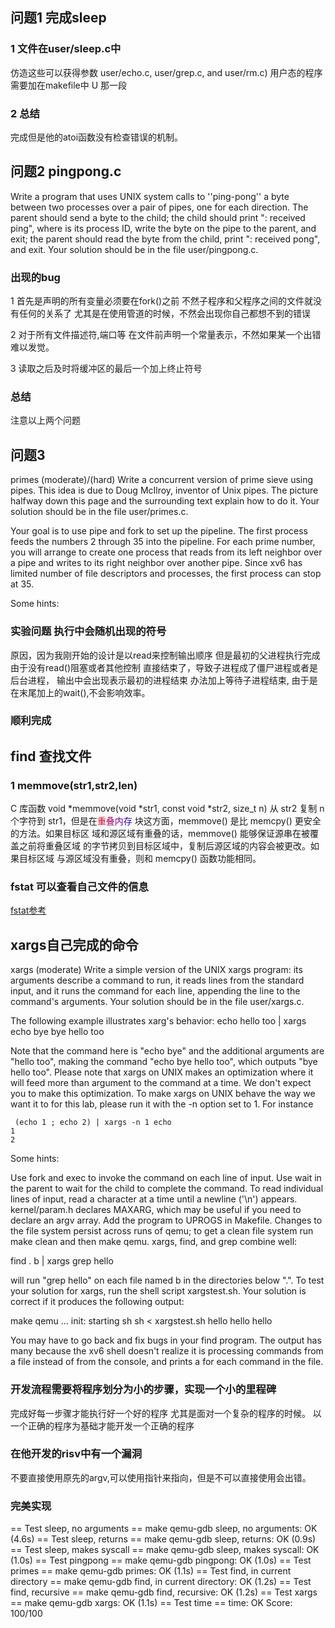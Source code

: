 <style>

.be{
  background: linear-gradient(to right, red, blue);
  -webkit-background-clip: text;
  color: transparent;
}
</style>


## 问题1 完成sleep

### 1 文件在user/sleep.c中
仿造这些可以获得参数
user/echo.c, user/grep.c, and user/rm.c)
用户态的程序需要加在makefile中
U 那一段

### 2 总结
完成但是他的atoi函数没有检查错误的机制。

## 问题2 pingpong.c
Write a program that uses UNIX system calls to ''ping-pong'' 
a byte between two processes over a pair of pipes, 
one for each direction. The parent should send a byte to the child; 
the child should print "<pid>: received ping", 
where <pid> is its process ID, write the byte on 
the pipe to the parent, and exit; 
the parent should read the byte from the child, 
print "<pid>: received pong", 
and exit. Your solution should be in the file user/pingpong.c.

### 出现的bug
1 首先是声明的所有变量必须要在fork()之前
不然子程序和父程序之间的文件就没有任何的关系了
尤其是在使用管道的时候，不然会出现你自己都想不到的错误

2 对于所有文件描述符,端口等
在文件前声明一个常量表示，不然如果某一个出错难以发觉。

3 读取之后及时将缓冲区的最后一个加上终止符号
### 总结
注意以上两个问题

## 问题3
primes (moderate)/(hard)
Write a concurrent version of prime sieve using pipes.
 This idea is due to Doug McIlroy, inventor of Unix pipes. 
 The picture halfway down this page and the surrounding 
 text explain how to do it. 
 Your solution should be in the file user/primes.c.

Your goal is to use pipe and fork to set up the pipeline. 
The first process feeds the numbers 2 through 35 into 
the pipeline. For each prime number, you will arrange 
to create one process that reads from its left neighbor 
over a pipe and writes to its right neighbor over 
another pipe. Since xv6 has limited number of 
file descriptors and processes, the first process can stop at 35.

Some hints:
  
### 实验问题 执行中会随机出现的符号
原因，因为我刚开始的设计是以read来控制输出顺序
但是最初的父进程执行完成由于没有read()阻塞或者其他控制
直接结束了，导致子进程成了僵尸进程或者是后台进程，
输出中会出现表示最初的进程结束
办法加上等待子进程结束,
由于是在末尾加上的wait(),不会影响效率。

### 顺利完成


## find 查找文件

### 1 memmove(str1,str2,len)
C 库函数 void *memmove(void *str1, const void *str2, size_t n) 
从 str2 复制 n 个字符到 str1，但是在<span class = "be">重叠内存
</span>块这方面，memmove() 是比 memcpy() 更安全的方法。如果目标区
域和源区域有重叠的话，memmove() 能够保证源串在被覆盖之前将重叠区域
的字节拷贝到目标区域中，复制后源区域的内容会被更改。如果目标区域
与源区域没有重叠，则和 memcpy() 函数功能相同。


### fstat 可以查看自己文件的信息
[fstat参考](https://blog.csdn.net/qq_21792169/article/details/50454475)


## xargs自己完成的命令
xargs (moderate)
Write a simple version of the UNIX xargs program: 
its arguments describe a command to run, it 
reads lines from the standard input, and it 
runs the command for each line, appending the 
line to the command's arguments. Your 
solution should be in the file user/xargs.c.

The following example illustrates xarg's behavior:
     echo hello too | xargs echo bye
    bye hello too
    
  
Note that the command here is "echo bye" and the 
additional arguments are "hello too", making the 
command "echo bye hello too", which outputs "bye hello too".
Please note that xargs on UNIX makes an optimization 
where it will feed more than argument to the 
command at a time. We don't expect you to make 
this optimization. To make xargs on UNIX behave 
the way we want it to for this lab, please 
run it with the -n option set to 1. For instance

     (echo 1 ; echo 2) | xargs -n 1 echo
    1
    2
    
  
Some hints:

Use fork and exec to invoke the command on each 
line of input. Use wait in the parent to wait 
for the child to complete the command.
To read individual lines of input, read a 
character at a time until a newline ('\n') appears.
kernel/param.h declares MAXARG, which may 
be useful if you need to declare an argv array.
Add the program to UPROGS in Makefile.
Changes to the file system persist across 
runs of qemu; to get a clean file system 
run make clean and then make qemu.
xargs, find, and grep combine well:

   find . b | xargs grep hello
  
will run "grep hello" on each file named b 
in the directories below ".".
To test your solution for xargs, run the 
shell script xargstest.sh. Your solution is 
correct if it produces the following output:

   make qemu
  ...
  init: starting sh
   sh < xargstest.sh
        hello
  hello
  hello
   
  
You may have to go back and fix bugs in your 
find program. The output has many  because 
the xv6 shell doesn't realize it is processing 
commands from a file instead of from the 
console, and prints a  for each command in the file.

### 开发流程需要将程序划分为小的步骤，实现一个小的里程碑
完成好每一步骤才能执行好一个好的程序
尤其是面对一个复杂的程序的时候。
以一个正确的程序为基础才能开发一个正确的程序

### 在他开发的risv中有一个漏洞
不要直接使用原先的argv,可以使用指针来指向，但是不可以直接使用会出错。

### 完美实现

== Test sleep, no arguments == 
 make qemu-gdb
sleep, no arguments: OK (4.6s) 
== Test sleep, returns == 
 make qemu-gdb
sleep, returns: OK (0.9s) 
== Test sleep, makes syscall == 
 make qemu-gdb
sleep, makes syscall: OK (1.0s) 
== Test pingpong == 
 make qemu-gdb
pingpong: OK (1.0s) 
== Test primes == 
 make qemu-gdb
primes: OK (1.1s) 
== Test find, in current directory == 
 make qemu-gdb
find, in current directory: OK (1.2s) 
== Test find, recursive == 
 make qemu-gdb
find, recursive: OK (1.2s) 
== Test xargs == 
 make qemu-gdb
xargs: OK (1.1s) 
== Test time == 
time: OK 
Score: 100/100
